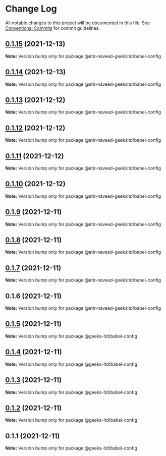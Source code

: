 # Change Log

All notable changes to this project will be documented in this file.
See [Conventional Commits](https://conventionalcommits.org) for commit guidelines.

## [0.1.15](https://github.com/atir-naveed-geeksltd/react-config/compare/@atir-naveed-geeksltd/babel-config@0.1.13...@atir-naveed-geeksltd/babel-config@0.1.15) (2021-12-13)

**Note:** Version bump only for package @atir-naveed-geeksltd/babel-config





## [0.1.14](https://github.com/atir-naveed-geeksltd/react-config/compare/@atir-naveed-geeksltd/babel-config@0.1.13...@atir-naveed-geeksltd/babel-config@0.1.14) (2021-12-13)

**Note:** Version bump only for package @atir-naveed-geeksltd/babel-config





## [0.1.13](https://github.com/atir-naveed-geeksltd/react-config/compare/@atir-naveed-geeksltd/babel-config@0.1.12...@atir-naveed-geeksltd/babel-config@0.1.13) (2021-12-12)

**Note:** Version bump only for package @atir-naveed-geeksltd/babel-config





## [0.1.12](https://github.com/atir-naveed-geeksltd/react-config/compare/@atir-naveed-geeksltd/babel-config@0.1.11...@atir-naveed-geeksltd/babel-config@0.1.12) (2021-12-12)

**Note:** Version bump only for package @atir-naveed-geeksltd/babel-config





## [0.1.11](https://github.com/atir-naveed-geeksltd/react-config/compare/@atir-naveed-geeksltd/babel-config@0.1.10...@atir-naveed-geeksltd/babel-config@0.1.11) (2021-12-12)

**Note:** Version bump only for package @atir-naveed-geeksltd/babel-config





## [0.1.10](https://github.com/atir-naveed-geeksltd/react-config/compare/@atir-naveed-geeksltd/babel-config@0.1.9...@atir-naveed-geeksltd/babel-config@0.1.10) (2021-12-12)

**Note:** Version bump only for package @atir-naveed-geeksltd/babel-config





## [0.1.9](https://github.com/atir-naveed-geeksltd/react-config/compare/@atir-naveed-geeksltd/babel-config@0.1.8...@atir-naveed-geeksltd/babel-config@0.1.9) (2021-12-11)

**Note:** Version bump only for package @atir-naveed-geeksltd/babel-config





## [0.1.8](https://github.com/atir-naveed-geeksltd/react-config/compare/@atir-naveed-geeksltd/babel-config@0.1.7...@atir-naveed-geeksltd/babel-config@0.1.8) (2021-12-11)

**Note:** Version bump only for package @atir-naveed-geeksltd/babel-config





## [0.1.7](https://github.com/atir-naveed-geeksltd/react-config/compare/@atir-naveed-geeksltd/babel-config@0.1.6...@atir-naveed-geeksltd/babel-config@0.1.7) (2021-12-11)

**Note:** Version bump only for package @atir-naveed-geeksltd/babel-config





## 0.1.6 (2021-12-11)

**Note:** Version bump only for package @atir-naveed-geeksltd/babel-config






## [0.1.5](https://github.com/atir-naveed-geeksltd/react-config/compare/@geeks-ltd/babel-config@0.1.4...@geeks-ltd/babel-config@0.1.5) (2021-12-11)

**Note:** Version bump only for package @geeks-ltd/babel-config





## [0.1.4](https://github.com/atir-naveed-geeksltd/react-config/compare/@geeks-ltd/babel-config@0.1.3...@geeks-ltd/babel-config@0.1.4) (2021-12-11)

**Note:** Version bump only for package @geeks-ltd/babel-config





## [0.1.3](https://github.com/atir-naveed-geeksltd/react-config/compare/@geeks-ltd/babel-config@0.1.2...@geeks-ltd/babel-config@0.1.3) (2021-12-11)

**Note:** Version bump only for package @geeks-ltd/babel-config





## [0.1.2](https://github.com/atir-naveed-geeksltd/react-config/compare/@geeks-ltd/babel-config@0.1.1...@geeks-ltd/babel-config@0.1.2) (2021-12-11)

**Note:** Version bump only for package @geeks-ltd/babel-config





## 0.1.1 (2021-12-11)

**Note:** Version bump only for package @geeks-ltd/babel-config
